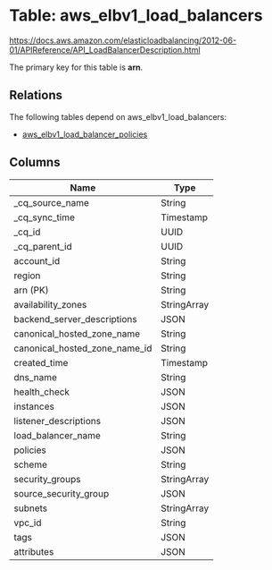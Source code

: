 # Table: aws_elbv1_load_balancers

https://docs.aws.amazon.com/elasticloadbalancing/2012-06-01/APIReference/API_LoadBalancerDescription.html

The primary key for this table is **arn**.

## Relations
The following tables depend on aws_elbv1_load_balancers:
  - [aws_elbv1_load_balancer_policies](aws_elbv1_load_balancer_policies.md)

## Columns
| Name          | Type          |
| ------------- | ------------- |
|_cq_source_name|String|
|_cq_sync_time|Timestamp|
|_cq_id|UUID|
|_cq_parent_id|UUID|
|account_id|String|
|region|String|
|arn (PK)|String|
|availability_zones|StringArray|
|backend_server_descriptions|JSON|
|canonical_hosted_zone_name|String|
|canonical_hosted_zone_name_id|String|
|created_time|Timestamp|
|dns_name|String|
|health_check|JSON|
|instances|JSON|
|listener_descriptions|JSON|
|load_balancer_name|String|
|policies|JSON|
|scheme|String|
|security_groups|StringArray|
|source_security_group|JSON|
|subnets|StringArray|
|vpc_id|String|
|tags|JSON|
|attributes|JSON|